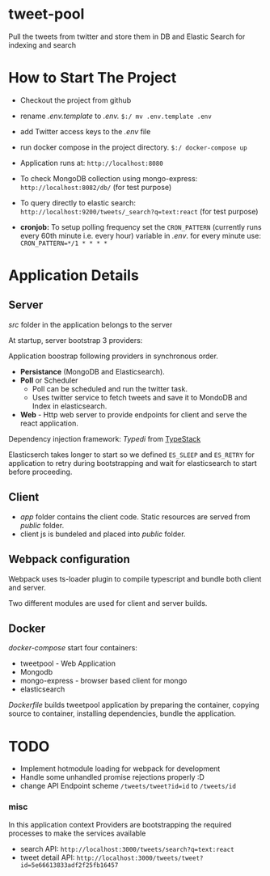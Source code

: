 # tweet-pool
Pull the tweets from twitter and store them in DB and Elastic Search for indexing and search


# How to Start The Project

- Checkout the project from github

- rename _.env.template_ to _.env._  `$:/ mv .env.template .env`

- add Twitter access keys to the _.env_ file

- run docker compose in the project directory. `$:/ docker-compose up`

- Application runs at: `http://localhost:8080`

- To check MongoDB collection using mongo-express: `http://localhost:8082/db/` (for test purpose)

- To query directly to elastic search: `http://localhost:9200/tweets/_search?q=text:react` (for test purpose)

- **cronjob:** To setup polling frequency set the `CRON_PATTERN` (currently runs every 60th minute i.e. every hour) variable in *.env*.
for every minute use: `CRON_PATTERN=*/1 * * * *`

# Application Details

## Server
*src* folder in the application belongs to the server

At startup, server bootstrap 3 providers:

Application boostrap following providers in synchronous order.
- **Persistance** (MongoDB and Elasticsearch).
- **Poll** or Scheduler 
  - Poll can be scheduled and run the twitter task.
  - Uses twitter service to fetch tweets and save it to MondoDB and Index in elasticsearch.
- **Web** - Http web server to provide endpoints for client and serve the react application.

Dependency injection framework: *Typedi* from [TypeStack](https://github.com/typestack)

Elasticserch takes longer to start so we defined `ES_SLEEP` and `ES_RETRY` for application to retry during bootstrapping and wait for elasticsearch to start before proceeding.

## Client

- *app* folder contains the client code. Static resources are served from *public* folder.
- client js is bundeled and placed into *public* folder.

## Webpack configuration
Webpack uses ts-loader plugin to compile typescript and bundle both client and server.

Two different modules are used for client and server builds.


## Docker

*docker-compose* start four containers:
- tweetpool - Web Application
- Mongodb
- mongo-express - browser based client for mongo
- elasticsearch

*Dockerfile* builds tweetpool application by preparing the container, copying source to container, installing dependencies, bundle the application.

# TODO
- Implement hotmodule loading for webpack for development
- Handle some unhandled promise rejections properly :D 
- change API Endpoint scheme `/tweets/tweet?id=id` to `/tweets/id`

### misc

In this application context
Providers are bootstrapping the required processes to make the services available



- search API: `http://localhost:3000/tweets/search?q=text:react`
- tweet detail API: `http://localhost:3000/tweets/tweet?id=5e66613833adf2f25fb16457`